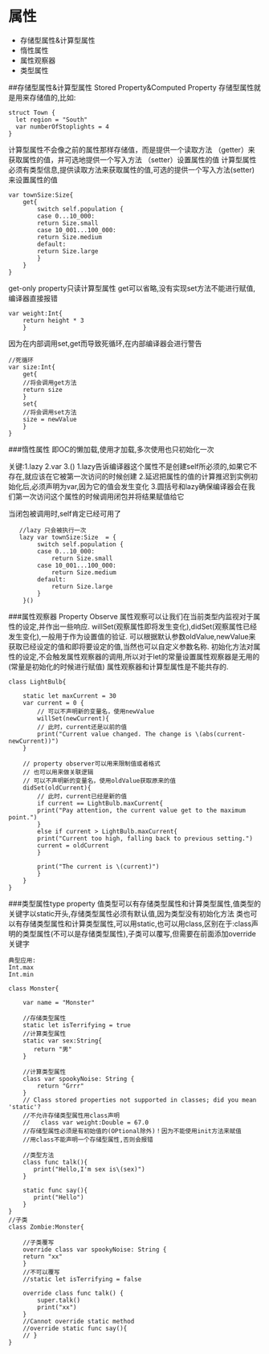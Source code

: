 

#  属性
- 存储型属性&计算型属性
- 惰性属性
- 属性观察器
- 类型属性

##存储型属性&计算型属性
Stored Property&Computed Property
存储型属性就是用来存储值的,比如:

```
struct Town {
  let region = "South"
  var numberOfStoplights = 4
}
```
计算型属性不会像之前的属性那样存储值，而是提供一个读取方法 （getter）来获取属性的值，并可选地提供一个写入方法 （setter）设置属性的值
计算型属性必须有类型信息,提供读取方法来获取属性的值,可选的提供一个写入方法(setter)来设置属性的值

```
var townSize:Size{
    get{
        switch self.population {
        case 0...10_000:
        return Size.small
        case 10_001...100_000:
        return Size.medium
        default:
        return Size.large
        }
    }
}
```
get-only property只读计算型属性 get可以省略,没有实现set方法不能进行赋值,编译器直接报错

```
var weight:Int{
    return height * 3
    }
```
因为在内部调用set,get而导致死循环,在内部编译器会进行警告

```
//死循环
var size:Int{
    get{
    //将会调用get方法
    return size
    }
    set{
    //将会调用set方法
    size = newValue
    }
}
```
###惰性属性
即OC的懒加载,使用才加载,多次使用也只初始化一次

关键:1.lazy 2.var 3.()
1.lazy告诉编译器这个属性不是创建self所必须的,如果它不存在,就应该在它被第一次访问的时候创建
2.延迟把属性的值的计算推迟到实例初始化后,必须声明为var,因为它的值会发生变化
3.圆括号和lazy确保编译器会在我们第一次访问这个属性的时候调用闭包并将结果赋值给它

当闭包被调用时,self肯定已经可用了

```
   //lazy 只会被执行一次
   lazy var townSize:Size  = {
        switch self.population {
        case 0...10_000:
            return Size.small
        case 10_001...100_000:
            return Size.medium
        default:
            return Size.large
        }
    }()

```
###属性观察器 Property Observe
属性观察可以让我们在当前类型内监视对于属性的设定,并作出一些响应.
willSet(观察属性即将发生变化),didSet(观察属性已经发生变化),一般用于作为设置值的验证.
可以根据默认参数oldValue,newValue来获取已经设定的值和即将要设定的值,当然也可以自定义参数名称.
初始化方法对属性的设定,不会触发属性观察器的调用,所以对于let的常量设置属性观察器是无用的(常量是初始化的时候进行赋值)
属性观察器和计算型属性是不能共存的.

```
class LightBulb{

    static let maxCurrent = 30
    var current = 0 {
        // 可以不声明新的变量名，使用newValue
        willSet(newCurrent){
        // 此时，current还是以前的值
        print("Current value changed. The change is \(abs(current-newCurrent))")
    }

    // property observer可以用来限制值或者格式
    // 也可以用来做关联逻辑
    // 可以不声明新的变量名，使用oldValue获取原来的值
    didSet(oldCurrent){
        // 此时，current已经是新的值
        if current == LightBulb.maxCurrent{
        print("Pay attention, the current value get to the maximum point.")
        }
        else if current > LightBulb.maxCurrent{
        print("Current too high, falling back to previous setting.")
        current = oldCurrent
        }

        print("The current is \(current)")
        }
    }
}
```
###类型属性type property
值类型可以有存储类型属性和计算类型属性,值类型的关键字以static开头,存储类型属性必须有默认值,因为类型没有初始化方法
类也可以有存储类型属性和计算类型属性,可以用static,也可以用class,区别在于:class声明的类型属性(不可以是存储类型属性),子类可以覆写,但需要在前面添加override关键字

```
典型应用:
Int.max
Int.min

class Monster{

    var name = "Monster"

    //存储类型属性
    static let isTerrifying = true
    //计算类型属性
    static var sex:String{
       return "男"
    }

    //计算类型属性
    class var spookyNoise: String {
        return "Grrr"
    }
    // Class stored properties not supported in classes; did you mean 'static'?
    //不允许存储类型属性用class声明
    //   class var weight:Double = 67.0
    //存储型属性必须是有初始值的(OPtional除外)！因为不能使用init方法来赋值
    //用class不能声明一个存储型属性,否则会报错
    
    //类型方法
    class func talk(){
       print("Hello,I'm sex is\(sex)")
    }
    
    static func say(){
       print("Hello")
    }
}
//子类
class Zombie:Monster{

    //子类覆写
    override class var spookyNoise: String {
    return "xx"
    }
    //不可以覆写
    //static let isTerrifying = false
    
    override class func talk() {
        super.talk()
        print("xx")
    }
    //Cannot override static method
    //override static func say(){
    // }
}


```


